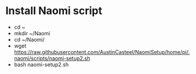 # Install Naomi script
* cd ~
* mkdir ~/Naomi
* cd ~/Naomi/
* wget https://raw.githubusercontent.com/AustinCasteel/NaomiSetup/home/pi/.naomi/scripts/naomi-setup2.sh
* bash naomi-setup2.sh